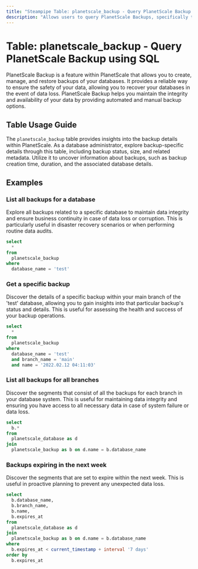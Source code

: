```yaml
---
title: "Steampipe Table: planetscale_backup - Query PlanetScale Backup using SQL"
description: "Allows users to query PlanetScale Backups, specifically the data related to the backup of databases, providing insights into backup status, size, and related details."
---
```


# Table: planetscale_backup - Query PlanetScale Backup using SQL

PlanetScale Backup is a feature within PlanetScale that allows you to create, manage, and restore backups of your databases. It provides a reliable way to ensure the safety of your data, allowing you to recover your databases in the event of data loss. PlanetScale Backup helps you maintain the integrity and availability of your data by providing automated and manual backup options.

## Table Usage Guide

The `planetscale_backup` table provides insights into the backup details within PlanetScale. As a database administrator, explore backup-specific details through this table, including backup status, size, and related metadata. Utilize it to uncover information about backups, such as backup creation time, duration, and the associated database details.

## Examples

### List all backups for a database
Explore all backups related to a specific database to maintain data integrity and ensure business continuity in case of data loss or corruption. This is particularly useful in disaster recovery scenarios or when performing routine data audits.

```sql
select
  *
from
  planetscale_backup
where
  database_name = 'test'
```

### Get a specific backup
Discover the details of a specific backup within your main branch of the 'test' database, allowing you to gain insights into that particular backup's status and details. This is useful for assessing the health and success of your backup operations.

```sql
select
  *
from
  planetscale_backup
where
  database_name = 'test'
  and branch_name = 'main'
  and name = '2022.02.12 04:11:03'
```

### List all backups for all branches
Discover the segments that consist of all the backups for each branch in your database system. This is useful for maintaining data integrity and ensuring you have access to all necessary data in case of system failure or data loss.

```sql
select
  b.*
from
  planetscale_database as d
join
  planetscale_backup as b on d.name = b.database_name
```

### Backups expiring in the next week
Discover the segments that are set to expire within the next week. This is useful in proactive planning to prevent any unexpected data loss.

```sql
select
  b.database_name,
  b.branch_name,
  b.name,
  b.expires_at
from
  planetscale_database as d
join
  planetscale_backup as b on d.name = b.database_name
where
  b.expires_at < current_timestamp + interval '7 days'
order by
  b.expires_at
```